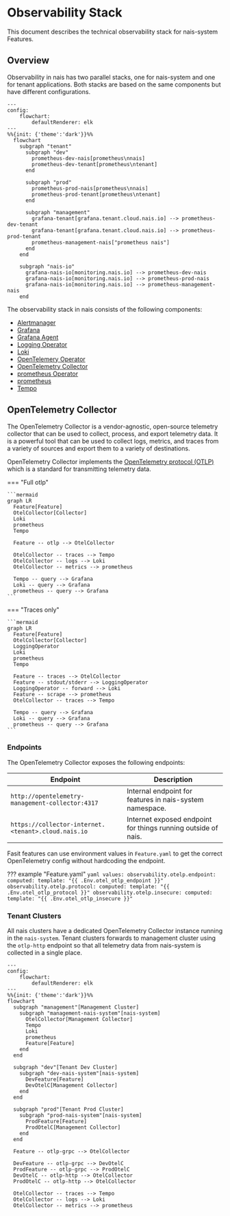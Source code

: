 # Observability Stack

This document describes the technical observability stack for nais-system Features.

## Overview

Observability in nais has two parallel stacks, one for nais-system and one for tenant applications. Both stacks are based on the same components but have different configurations.

```mermaid
---
config:
    flowchart:
        defaultRenderer: elk
---
%%{init: {'theme':'dark'}}%%
  flowchart
    subgraph "tenant"
      subgraph "dev"
        prometheus-dev-nais[prometheus\nnais]
        prometheus-dev-tenant[prometheus\ntenant]
      end

      subgraph "prod"
        prometheus-prod-nais[prometheus\nnais]
        prometheus-prod-tenant[prometheus\ntenant]
      end

      subgraph "management"
        grafana-tenant[grafana.tenant.cloud.nais.io] --> prometheus-dev-tenant
        grafana-tenant[grafana.tenant.cloud.nais.io] --> prometheus-prod-tenant
        prometheus-management-nais["prometheus nais"]
      end
    end

    subgraph "nais-io"
      grafana-nais-io[monitoring.nais.io] --> prometheus-dev-nais
      grafana-nais-io[monitoring.nais.io] --> prometheus-prod-nais
      grafana-nais-io[monitoring.nais.io] --> prometheus-management-nais
    end
```

The observability stack in nais consists of the following components:

- [Alertmanager](https://prometheus.io/docs/alerting/alertmanager/)
- [Grafana](https://grafana.com/)
- [Grafana Agent](https://grafana.com/docs/grafana-cloud/agent/)
- [Logging Operator](https://kube-logging.dev)
- [Loki](https://grafana.com/oss/loki/)
- [OpenTelemery Operator](https://opentelemetry.io/docs/operator/)
- [OpenTelemetry Collector](https://opentelemetry.io/docs/collector/)
- [prometheus Operator](https://prometheus-operator.dev/)
- [prometheus](https://prometheus.io/)
- [Tempo](https://grafana.com/oss/tempo/)

## OpenTelemetry Collector

The OpenTelemetry Collector is a vendor-agnostic, open-source telemetry collector that can be used to collect, process, and export telemetry data. It is a powerful tool that can be used to collect logs, metrics, and traces from a variety of sources and export them to a variety of destinations.

OpenTelemetry Collector implements the [OpenTelemetry protocol (OTLP)](https://opentelemetry.io/docs/specs/otlp/) which is a standard for transmitting telemetry data.

=== "Full otlp"

    ```mermaid
    graph LR
      Feature[Feature]
      OtelCollector[Collector]
      Loki
      prometheus
      Tempo

      Feature -- otlp --> OtelCollector

      OtelCollector -- traces --> Tempo
      OtelCollector -- logs --> Loki
      OtelCollector -- metrics --> prometheus

      Tempo -- query --> Grafana
      Loki -- query --> Grafana
      prometheus -- query --> Grafana
    ```

=== "Traces only"

    ```mermaid
    graph LR
      Feature[Feature]
      OtelCollector[Collector]
      LoggingOperator
      Loki
      prometheus
      Tempo

      Feature -- traces --> OtelCollector
      Feature -- stdout/stderr --> LoggingOperator
      LoggingOperator -- forward --> Loki
      Feature -- scrape --> prometheus
      OtelCollector -- traces --> Tempo

      Tempo -- query --> Grafana
      Loki -- query --> Grafana
      prometheus -- query --> Grafana
    ```

### Endpoints

The OpenTelemetry Collector exposes the following endpoints:

| Endpoint                                            | Description                                                   |
| --------------------------------------------------- | ------------------------------------------------------------- |
| `http://opentelemetry-management-collector:4317`    | Internal endpoint for features in nais-system namespace.      |
| `https://collector-internet.<tenant>.cloud.nais.io` | Internet exposed endpoint for things running outside of nais. |

Fasit features can use environment values in `Feature.yaml` to get the correct OpenTelemetry config without hardcoding the endpoint.

??? example "Feature.yaml"
    ```yaml
    values:
      observability.otelp.endpoint:
        computed:
          template: "{{ .Env.otel_otlp_endpoint }}"
      observability.otelp.protocol:
        computed:
          template: "{{ .Env.otel_otlp_protocol }}"
      observability.otelp.insecure:
        computed:
          template: "{{ .Env.otel_otlp_insecure }}"
    ```

### Tenant Clusters

All nais clusters have a dedicated OpenTelemetry Collector instance running in the `nais-system`. Tenant clusters forwards to management cluster using the `otlp-http` endpoint so that all telemetry data from nais-system is collected in a single place.

```mermaid
---
config:
    flowchart:
        defaultRenderer: elk
---
%%{init: {'theme':'dark'}}%%
flowchart
  subgraph "management"[Management Cluster]
    subgraph "management-nais-system"[nais-system]
      OtelCollector[Management Collector]
      Tempo
      Loki
      prometheus
      Feature[Feature]
    end
  end

  subgraph "dev"[Tenant Dev Cluster]
    subgraph "dev-nais-system"[nais-system]
      DevFeature[Feature]
      DevOtelC[Management Collector]
    end
  end

  subgraph "prod"[Tenant Prod Cluster]
    subgraph "prod-nais-system"[nais-system]
      ProdFeature[Feature]
      ProdOtelC[Management Collector]
    end
  end

  Feature -- otlp-grpc --> OtelCollector

  DevFeature -- otlp-grpc --> DevOtelC
  ProdFeature -- otlp-grpc --> ProdOtelC
  DevOtelC -- otlp-http --> OtelCollector
  ProdOtelC -- otlp-http --> OtelCollector

  OtelCollector -- traces --> Tempo
  OtelCollector -- logs --> Loki
  OtelCollector -- metrics --> prometheus
```